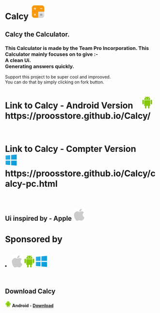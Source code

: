 <h1>Calcy <img src="171352_calculator_icon.png" height="50">
 </h1>
<H2>Calcy the Calculator.</h2>
<h3>This Calculator is made by the Team
Pro Incorporation.
This Calculator mainly focuses on to give :- <br>
A clean Ui.<br>
Generating answers quickly.</h3>
<P>Support this project to be super cool and
improoved.<br>
You can do that by simply clicking on fork button.
</P>
<h1>Link to Calcy - Android Version &#160;&#160;&#160;<img src="android.png" height="40">
<br>
https://proosstore.github.io/Calcy/
</h1>
<Br>
<h1>Link to Calcy - Compter Version &#160;&#160;&#160;&#160;<img src="windows10.png" height="40">
<br>
https://proosstore.github.io/Calcy/calcy-pc.html</h1>
<br>
<H2>Ui inspired by - Apple <img src="apple.png" height="40">
<br>
<h1>Sponsored by</h1>
<br>
<li><img src="apple.png" height="40"><img src="android.png" height="40"><img src="windows10.png" height="40"></li>
<br><br>
<h2>Download Calcy</h2>
<h4><img src="android.png" height="20"> Android - <a href="https://drive.google.com/file/d/1Pva40uefeZfazJZ27prYwkJp3la0tT0O/view?usp=sharing">Download</a></h4>
